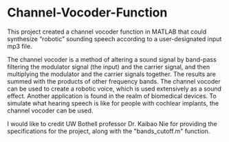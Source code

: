 # Channel-Vocoder-Function
This project created a channel vocoder function in MATLAB that could synthesize “robotic” sounding speech according to a user-designated input mp3 file.

The channel vocoder is a method of altering a sound signal by band-pass filtering the modulator signal (the input) and the carrier signal, and then multiplying the modulator and the carrier signals together. The results are summed with the products of other frequency bands.
The channel vocoder can be used to create a robotic voice, which is used extensively as a sound effect. Another application is found in the realm of biomedical devices. To simulate what hearing speech is like for people with cochlear implants, the channel vocoder can be used.

I would like to credit UW Bothell professor Dr. Kaibao Nie for providing the specifications for the project, along with the "bands_cutoff.m" function.
